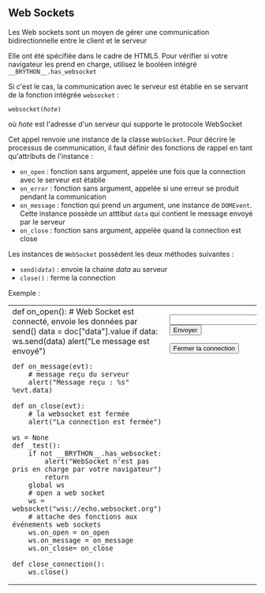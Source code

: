 ## Web Sockets

Les Web sockets sont un moyen de gérer une communication bidirectionnelle entre le client et le serveur

Elle ont été spécifiée dans le cadre de HTML5. Pour vérifier si votre navigateur les prend en charge, utilisez le booléen intégré `__BRYTHON__.has_websocket`

Si c'est le cas, la communication avec le serveur est établie en se servant de la fonction intégrée `websocket` :

<code>websocket(_hote_)</code>

où _hote_ est l'adresse d'un serveur qui supporte le protocole WebSocket

Cet appel renvoie une instance de la classe `WebSocket`. Pour décrire le processus de communication, il faut définir des fonctions de rappel en tant qu'attributs de l'instance :

- `on_open` : fonction sans argument, appelée une fois que la connection avec le serveur est établie
- `on_error` : fonction sans argument, appelée si une erreur se produit pendant la communication
- `on_message` : fonction qui prend un argument, une instance de `DOMEvent`. Cette instance possède un atttibut `data` qui contient le message envoyé par le serveur
- `on_close` : fonction sans argument, appelée quand la connection est close

Les instances de `WebSocket` possèdent les deux méthodes suivantes :

- <code>send(_data_)</code> : envoie la chaine _data_ au serveur
- `close()` : ferme la connection

Exemple :
<table>
<tr>
<td id="py_source">
    def on_open():
        # Web Socket est connecté, envoie les données par send()
        data = doc["data"].value
        if data:
            ws.send(data)
            alert("Le message est envoyé")
    
    def on_message(evt):
        # message reçu du serveur
        alert("Message reçu : %s" %evt.data)
    
    def on_close(evt):
        # la websocket est fermée
        alert("La connection est fermée")
    
    ws = None
    def _test():
        if not __BRYTHON__.has_websocket:
            alert("WebSocket n'est pas pris en charge par votre navigateur")
            return
        global ws
        # open a web socket
        ws = websocket("wss://echo.websocket.org")
        # attache des fonctions aux événements web sockets
        ws.on_open = on_open
        ws.on_message = on_message
        ws.on_close= on_close
    
    def close_connection():
        ws.close()
    
</td>
<td valign="top">
<script type='text/python'>
exec(doc['py_source'].text)
</script>

<input id="data"><button onclick="_test()">Envoyer</button>
<p><button onclick="close_connection()">Fermer la connection</button>
</td>
</tr>
</table>

